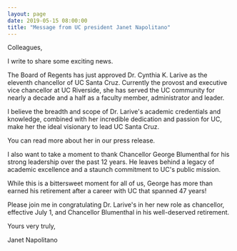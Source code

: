 ```yaml
---
layout: page
date: 2019-05-15 08:00:00
title: "Message from UC president Janet Napolitano"
---
```


Colleagues,

I write to share some exciting news.

The Board of Regents has just approved Dr. Cynthia K. Larive as the eleventh chancellor of UC Santa Cruz. Currently the provost and executive vice chancellor at UC Riverside, she has served the UC community for nearly a decade and a half as a faculty member, administrator and leader.

I believe the breadth and scope of Dr. Larive's academic credentials and knowledge, combined with her incredible dedication and passion for UC, make her the ideal visionary to lead UC Santa Cruz.

You can read more about her in our press release.

I also want to take a moment to thank Chancellor George Blumenthal for his strong leadership over the past 12 years. He leaves behind a legacy of academic excellence and a staunch commitment to UC's public mission.

While this is a bittersweet moment for all of us, George has more than earned his retirement after a career with UC that spanned 47 years!

Please join me in congratulating Dr. Larive's in her new role as chancellor, effective July 1, and Chancellor Blumenthal in his well-deserved retirement.

Yours very truly,

Janet Napolitano
